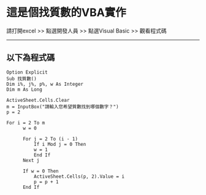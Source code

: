 # 這是個找質數的VBA實作
請打開excel >> 點選開發人員 >> 點選Visual Basic >> 觀看程式碼

---
以下為程式碼
---

```
Option Explicit  
Sub 找質數()  
Dim i%, j%, p%, w As Integer  
Dim m As Long  
  
ActiveSheet.Cells.Clear   
m = InputBox("請輸入您希望質數找到哪個數字？")  
p = 2  
   
For i = 2 To m  
      w = 0  
  
      For j = 2 To (i - 1)  
          If i Mod j = 0 Then  
          w = 1  
          End If  
      Next j  
      
      If w = 0 Then  
          ActiveSheet.Cells(p, 2).Value = i  
          p = p + 1  
      End If
```
